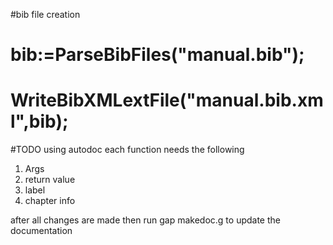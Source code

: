 #bib file creation
# bib:=ParseBibFiles("manual.bib");
# WriteBibXMLextFile("manual.bib.xml",bib);
#TODO using autodoc each function needs the following
1. Args
2. return value
3. label
4. chapter info 

after all changes are made then run gap makedoc.g to update the documentation
